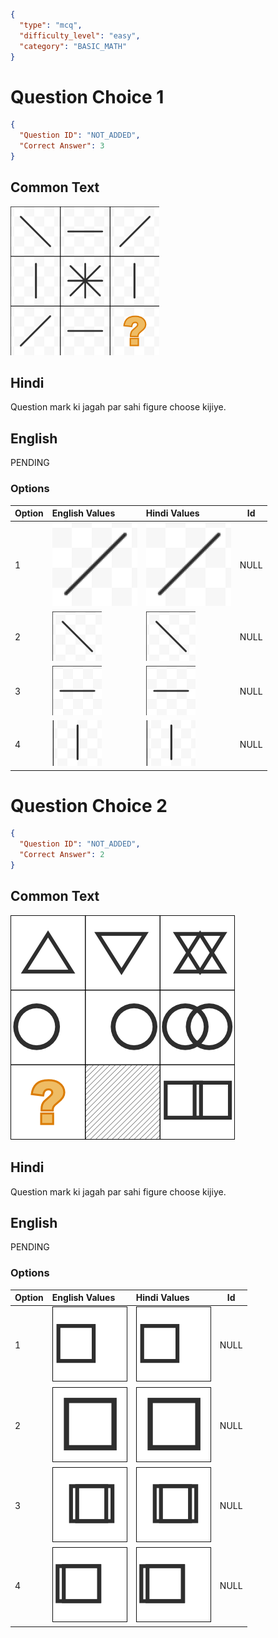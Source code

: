 ```json
{
  "type": "mcq",
  "difficulty_level": "easy",
  "category": "BASIC_MATH"
}
```

# Question Choice 1
```json
{
  "Question ID": "NOT_ADDED",
  "Correct Answer": 3
}
```
## Common Text
![](images/question_10/choice1/choice1.png)

## Hindi
Question mark ki jagah par sahi figure choose kijiye.

## English
PENDING

### Options
| Option | English Values                              | Hindi Values                                |Id     |
|:-------|:--------------------------------------------|:--------------------------------------------|:-----:|
| 1      | ![](images/question_10/choice1/option1.png) | ![](images/question_10/choice1/option1.png) |NULL   |
| 2      | ![](images/question_10/choice1/option2.png) | ![](images/question_10/choice1/option2.png) |NULL   |
| 3      | ![](images/question_10/choice1/option3.png) | ![](images/question_10/choice1/option3.png) |NULL   |
| 4      | ![](images/question_10/choice1/option4.png) | ![](images/question_10/choice1/option4.png) |NULL   |


# Question Choice 2
```json
{
  "Question ID": "NOT_ADDED",
  "Correct Answer": 2
}
```
## Common Text
![](images/question_10/choice2/choice2.png)

## Hindi
Question mark ki jagah par sahi figure choose kijiye.

## English
PENDING

### Options
| Option | English Values                              | Hindi Values                                |Id     |
|:-------|:--------------------------------------------|:--------------------------------------------|:-----:|
| 1      | ![](images/question_10/choice2/option1.png) | ![](images/question_10/choice2/option1.png) |NULL   |
| 2      | ![](images/question_10/choice2/option2.png) | ![](images/question_10/choice2/option2.png) |NULL   |
| 3      | ![](images/question_10/choice2/option3.png) | ![](images/question_10/choice2/option3.png) |NULL   |
| 4      | ![](images/question_10/choice2/option4.png) | ![](images/question_10/choice2/option4.png) |NULL   |
